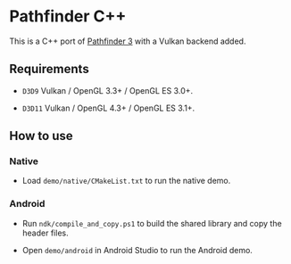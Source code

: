 # Pathfinder C++

This is a C++ port of [Pathfinder 3](https://github.com/servo/pathfinder) with a Vulkan backend added.

## Requirements

* `D3D9` Vulkan / OpenGL 3.3+ / OpenGL ES 3.0+.

* `D3D11` Vulkan / OpenGL 4.3+ / OpenGL ES 3.1+.

## How to use

### Native

* Load `demo/native/CMakeList.txt` to run the native demo.

### Android

* Run `ndk/compile_and_copy.ps1` to build the shared library and copy the header files.

* Open `demo/android` in Android Studio to run the Android demo.
